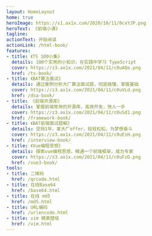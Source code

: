 ```yaml
---
layout: HomeLayout
home: true
heroImage: https://s1.ax1x.com/2020/10/11/0cxYJP.png
heroText: 《前端小课》
tagline: 
actionText: 开始阅读
actionLink: /html-book/
features:
- title: 《TS 100小集》
  details: 100个实用的小知识，在实践中学习 TypeScript
  cover: https://z3.ax1x.com/2021/04/11/c0uAQe.png
  href: /ts-book/
- title: 《BAT算法面试》
  details: 通过案例分析大厂算法面试题，彻底搞懂，掌握基础
  cover: https://z3.ax1x.com/2021/04/11/c0uVLd.png
  href: /dsa-book/
- title: 《前端开源库》
  details: 掌握前端常用的开源库，高效开发，快人一步
  cover: https://z3.ax1x.com/2021/04/11/c0uSd1.png
  href: /framework-book/
- title: 《BAT前端面试题解》
  details: 坚持1年，拿大厂offer，轻轻松松，为梦想奋斗
  cover: https://z3.ax1x.com/2021/04/11/c0uEsH.png
  href: /interview-book/
- title: 《Vue编程思想》
  details: 探索vue编程思想，精通一个前端框架，成为专家
  cover: https://z3.ax1x.com/2021/04/11/c0uFzD.png
  href: /vue3-book/
tools:
- title: 二维码
  href: /qrcode.html
- title: 在线Base64
  href: /base64.html
- title: 在线 md5
  href: /md5.html
- title: URL编码
  href: /urlencode.html
- title: vim 精美壁纸
  href: /vim.html
---
```



